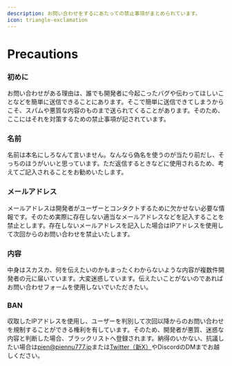 ```yaml
---
description: お問い合わせをするにあたっての禁止事項がまとめられています。
icon: triangle-exclamation
---
```


# Precautions

### 初めに

お問い合わせがある理由は、誰でも開発者に今起こったバグや伝わってほしいことなどを簡単に送信できることにあります。そこで簡単に送信できてしまうからこそ、スパムや悪質な内容のものまで送られてくることがあります。そのため、ここにはそれを対策するための禁止事項が記されています。

### 名前

名前は本名にしろなんて言いません。なんなら偽名を使うのが当たり前だし、そっちのほうがいいと思っています。ただ返信するときなどに使用されるため、考えてご記入されることをお勧めいたします。

### メールアドレス

メールアドレスは開発者がユーザーとコンタクトするために欠かせない必要な情報です。そのため実際に存在しない適当なメールアドレスなどを記入することを禁止とします。存在しないメールアドレスを記入した場合はIPアドレスを使用して次回からのお問い合わせを禁止いたします。

### 内容 <a href="#nei-rong" id="nei-rong"></a>

中身はスカスカ、何を伝えたいのかもまったくわからないような内容が複数件開発者の元に届いています。大変迷惑しています。伝えたいことがないのであればお問い合わせフォームを使用しないでいただきたい。

### BAN

収取したIPアドレスを使用し、ユーザーを判別して次回以降からのお問い合わせを規制することができる権利を有しています。そのため、開発者が悪質、迷惑な内容と判断した場合、ブラックリストへ登録されます。納得のいかない、抗議したい場合は[pien@piennu777.jp](https://app.gitbook.com/u/WHrjcmSvBlUww28Q2KpoLp2Vsz32)または[Twitter（新X）](https://x.com/piennu\_777)やDiscordのDMまでお越しください。

